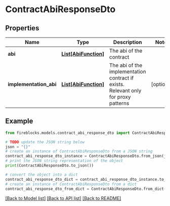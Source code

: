 # ContractAbiResponseDto


## Properties

Name | Type | Description | Notes
------------ | ------------- | ------------- | -------------
**abi** | [**List[AbiFunction]**](AbiFunction.md) | The abi of the contract | 
**implementation_abi** | [**List[AbiFunction]**](AbiFunction.md) | The abi of the implementation contract if exists. Relevant only for proxy patterns | [optional] 

## Example

```python
from fireblocks.models.contract_abi_response_dto import ContractAbiResponseDto

# TODO update the JSON string below
json = "{}"
# create an instance of ContractAbiResponseDto from a JSON string
contract_abi_response_dto_instance = ContractAbiResponseDto.from_json(json)
# print the JSON string representation of the object
print(ContractAbiResponseDto.to_json())

# convert the object into a dict
contract_abi_response_dto_dict = contract_abi_response_dto_instance.to_dict()
# create an instance of ContractAbiResponseDto from a dict
contract_abi_response_dto_from_dict = ContractAbiResponseDto.from_dict(contract_abi_response_dto_dict)
```
[[Back to Model list]](../README.md#documentation-for-models) [[Back to API list]](../README.md#documentation-for-api-endpoints) [[Back to README]](../README.md)


